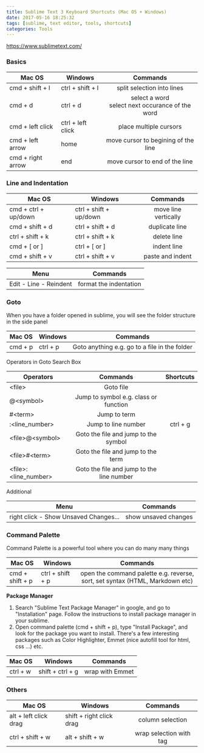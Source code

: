 ```yaml
---
title: Sublime Text 3 Keyboard Shortcuts (Mac OS + Windows)
date: 2017-05-16 18:25:32
tags: [sublime, text editor, tools, shortcuts]
categories: Tools
---
```


https://www.sublimetext.com/

### Basics

|   Mac OS   |   Windows   |   Commands   |
|------------|-------------|:------------:|
| cmd + shift + l | ctrl + shift + l | split selection into lines |
| cmd + d | ctrl + d | select a word<br/>select next occurance of the word |
| cmd + left click | ctrl + left click | place multiple cursors |
| cmd + left arrow | home | move cursor to begining of the line |
| cmd + right arrow | end | move cursor to end of the line |

<!-- more -->

### Line and Indentation

|   Mac OS   |   Windows   |   Commands   |
|------------|-------------|:------------:|
| cmd + ctrl + up/down | ctrl + shift + up/down | move line vertically |
| cmd + shift + d | ctrl + shift + d | duplicate line |
| ctrl + shift + k | ctrl + shift + k | delete line |
| cmd + [ or ] | ctrl + [ or ] | indent line |
| cmd + shift + v | ctrl + shift + v | paste and indent | 

|   Menu   |    Commands   |
|----------|:-------------:|
| Edit - Line - Reindent | format the indentation |


### Goto

When you have a folder opened in sublime, you will see the folder structure in the side panel

|   Mac OS   |   Windows   |   Commands   |
|------------|-------------|:------------:|
| cmd + p | ctrl + p | Goto anything  e.g. go to a file in the folder |

Operators in Goto Search Box

| Operators |    Commands   |  Shortcuts  |
|-----------|:-------------:|:-----------:|
| &lt;file&gt; | Goto file |  |
| @&lt;symbol&gt; | Jump to symbol e.g. class or function |  |
| #&lt;term&gt; | Jump to term |  |
| :&lt;line_number&gt; | Jump to line number | ctrl + g |
| &lt;file&gt;@&lt;symbol&gt; | Goto the file and jump to the symbol |  |
| &lt;file&gt;#&lt;term&gt; | Goto the file and jump to the term |  |
| &lt;file&gt;:&lt;line_number&gt; | Goto the file and jump to the line number |  |

Additional

|   Menu   |    Commands   |
|----------|:-------------:|
| right click - Show Unsaved Changes... | show unsaved changes |
  

### Command Palette

Command Palette is a powerful tool where you can do many many things

|   Mac OS   |   Windows   |   Commands   |
|------------|-------------|:------------:|
| cmd + shift + p | ctrl + shift + p | open the command palette e.g. reverse, sort, set syntax (HTML, Markdown etc) |


**Package Manager**

1. Search "Sublime Text Package Manager" in google, and go to "Installation" page. Follow the instructions to install package manager in your sublime.
2. Open command palette (cmd + shift + p), type "Install Package", and look for the package you want to install.  There's a few interesting packages such as Color Highlighter, Emmet (nice autofill tool for html, css ...) etc.

|   Mac OS   |   Windows   |   Commands   |
|------------|-------------|:------------:|
| ctrl + w | shift + ctrl + g | wrap with Emmet |

### Others

|   Mac OS   |   Windows   |   Commands   |
|------------|-------------|:------------:|
| alt + left click drag | shift + right click drag | column selection |
| ctrl + shift + w | alt + shift + w | wrap selection with tag |